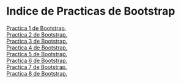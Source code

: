 # Indice de Practicas de Bootstrap
<a href="https://AngelUsiel.github.io/Practica1.html"> Practica 1 de Bootstrap.</a><br>
<a href="https://AngelUsiel.github.io/Practica2.html"> Practica 2 de Bootstrap.</a><br>
<a href="https://AngelUsiel.github.io/Practica3.html"> Practica 3 de Bootstrap.</a><br>
<a href="https://AngelUsiel.github.io/Practica4.html"> Practica 4 de Bootstrap.</a><br>
<a href="https://AngelUsiel.github.io/Practica5.html"> Practica 5 de Bootstrap.</a><br>
<a href="https://AngelUsiel.github.io/Practica6.html"> Practica 6 de Bootstrap.</a><br>
<a href="https://AngelUsiel.github.io/Practica7.html"> Practica 7 de Bootstrap.</a><br>
<a href="https://AngelUsiel.github.io/Practica8.html"> Practica 8 de Bootstrap.</a><br>

